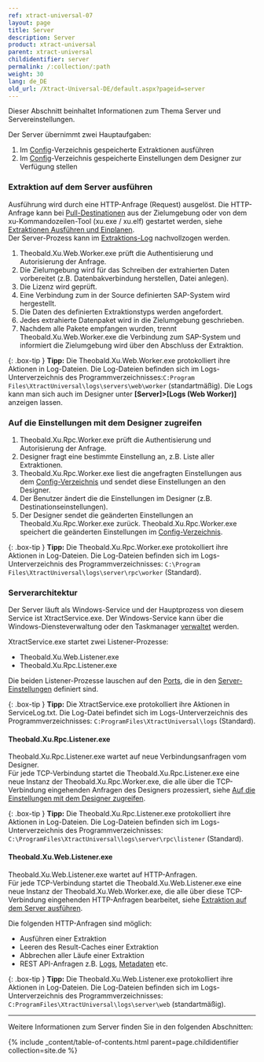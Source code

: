 ```yaml
---
ref: xtract-universal-07
layout: page
title: Server
description: Server
product: xtract-universal
parent: xtract-universal
childidentifier: server
permalink: /:collection/:path
weight: 30
lang: de_DE
old_url: /Xtract-Universal-DE/default.aspx?pageid=server
---
```


Dieser Abschnitt beinhaltet Informationen zum Thema Server und Servereinstellungen.

Der Server übernimmt zwei Hauptaufgaben:

1. Im [Config](./einfuehrung/backup-und-migration#konfigurationsdateien)-Verzeichnis gespeicherte Extraktionen ausführen 
2. Im [Config](./einfuehrung/backup-und-migration#konfigurationsdateien)-Verzeichnis gespeicherte Einstellungen dem Designer zur Verfügung stellen

### Extraktion auf dem Server ausführen

Ausführung wird durch eine HTTP-Anfrage (Request) ausgelöst. Die HTTP-Anfrage kann bei [Pull-Destinationen](./destinationen#pull--und-push-destinationen) aus der Zielumgebung oder von dem xu-Kommandozeilen-Tool (xu.exe / xu.elf) gestartet werden, siehe [Extraktionen Ausführen und Einplanen](./extraktionen-ausfuehren-und-einplanen).<br> 
Der Server-Prozess kann im [Extraktions-Log](./logging/log-zugriff-ueber-designer#extraktions-logs) nachvollzogen werden.

1. Theobald.Xu.Web.Worker.exe prüft die Authentisierung und Autorisierung der Anfrage. 
2. Die Zielumgebung wird für das Schreiben der extrahierten Daten vorbereitet (z.B. Datenbakverbindung herstellen, Datei anlegen).
3. Die Lizenz wird geprüft.
4. Eine Verbindung zum in der Source definierten SAP-System wird hergestellt.
5. Die Daten des definierten Extraktionstyps werden angefordert.
6. Jedes extrahierte Datenpaket wird in die Zielumgebung geschrieben.
7. Nachdem alle Pakete empfangen wurden, trennt Theobald.Xu.Web.Worker.exe die Verbindung zum SAP-System und informiert die Zielumgebung wird über den Abschluss der Extraktion.

{: .box-tip }
**Tipp:** Die Theobald.Xu.Web.Worker.exe protokolliert ihre Aktionen in Log-Dateien. 
Die Log-Dateien befinden sich im Logs-Unterverzeichnis des Programmverzeichnisses:`C:Program Files\XtractUniversal\logs\servers\web\worker` (standartmäßig). 
Die Logs kann man sich auch im Designer unter **[Server]>[Logs (Web Worker)]** anzeigen lassen.

### Auf die Einstellungen mit dem Designer zugreifen

1. Theobald.Xu.Rpc.Worker.exe prüft die Authentisierung und Autorisierung der Anfrage.
2. Designer fragt eine bestimmte Einstellung an, z.B. Liste aller Extraktionen. 
3. Theobald.Xu.Rpc.Worker.exe liest die angefragten Einstellungen aus dem [Config-Verzeichnis](./einfuehrung/backup-und-migration#konfigurationsdateien) und sendet diese Einstellungen an den Designer.
4. Der Benutzer ändert die die Einstellungen im Designer (z.B. Destinationseinstellungen).
5. Der Designer sendet die geänderten Einstellungen an Theobald.Xu.Rpc.Worker.exe zurück. Theobald.Xu.Rpc.Worker.exe speichert die geänderten Einstellungen im [Config-Verzeichnis](./einfuehrung/backup-und-migration#konfigurationsdateien).

{: .box-tip }
**Tipp:** Die Theobald.Xu.Rpc.Worker.exe protokolliert ihre Aktionen in Log-Dateien. 
Die Log-Dateien befinden sich im Logs-Unterverzeichnis des Programmverzeichnisses: `C:\Program Files\XtractUniversal\logs\server\rpc\worker` (Standard).


### Serverarchitektur

Der Server läuft als Windows-Service und der Hauptprozess von diesem Service ist XtractService.exe. Der Windows-Service kann über die Windows-Diensteverwaltung oder den Taskmanager [verwaltet](./server/server-starten) werden.

XtractService.exe startet zwei Listener-Prozesse:
- Theobald.Xu.Web.Listener.exe
- Theobald.Xu.Rpc.Listener.exe

Die beiden Listener-Prozesse lauschen auf den [Ports](./server/ports), die in den [Server-Einstellungen](./server/server_einstellungen) definiert sind.

{: .box-tip }
**Tipp:** Die XtractService.exe protokolliert ihre Aktionen in ServiceLog.txt. 
Die Log-Datei befindet sich im Logs-Unterverzeichnis des Programmverzeichnisses: `C:ProgramFiles\XtractUniversal\logs` (Standard).

#### Theobald.Xu.Rpc.Listener.exe

Theobald.Xu.Rpc.Listener.exe wartet auf neue Verbindungsanfragen vom Designer. <br>
Für jede TCP-Verbindung startet die Theobald.Xu.Rpc.Listener.exe eine neue Instanz der Theobald.Xu.Rpc.Worker.exe, die alle über die TCP-Verbindung eingehenden Anfragen des Designers prozessiert, siehe [Auf die Einstellungen mit dem Designer zugreifen](#auf-die-einstellungen-mit-dem-designer-zugreifen).
 
{: .box-tip }
**Tipp:** Die Theobald.Xu.Rpc.Listener.exe protokolliert ihre Aktionen in Log-Dateien. 
Die Log-Dateien befinden sich im Logs-Unterverzeichnis des Programmverzeichnisses: `C:\ProgramFiles\XtractUniversal\logs\server\rpc\listener` (Standard).

#### Theobald.Xu.Web.Listener.exe

Theobald.Xu.Web.Listener.exe wartet auf HTTP-Anfragen. <br>
Für jede TCP-Verbindung startet die Theobald.Xu.Web.Listener.exe eine neue Instanz der Theobald.Xu.Web.Worker.exe, die alle über diese TCP-Verbindung eingehenden HTTP-Anfragen bearbeitet, siehe [Extraktion auf dem Server ausführen](#extraktion-auf-dem-server-ausführen).

Die folgenden HTTP-Anfragen sind möglich:
- Ausführen einer Extraktion
- Leeren des Result-Caches einer Extraktion
- Abbrechen aller Läufe einer Extraktion
- REST API-Anfragen z.B. [Logs](./logging/log-zugriff-ueber-http), [Metadaten](./fortgeschrittene-techniken/metadaten-zugriff-ueber-http) etc.

{: .box-tip }
**Tipp:** Die Theobald.Xu.Web.Listener.exe protokolliert ihre Aktionen in Log-Dateien. 
Die Log-Dateien befinden sich im Logs-Unterverzeichnis des Programmverzeichnisses: `C:ProgramFiles\XtractUniversal\logs\server\web` (standartmäßig).

*****
Weitere Informationen zum Server finden Sie in den folgenden Abschnitten:

{% include _content/table-of-contents.html parent=page.childidentifier collection=site.de %}
